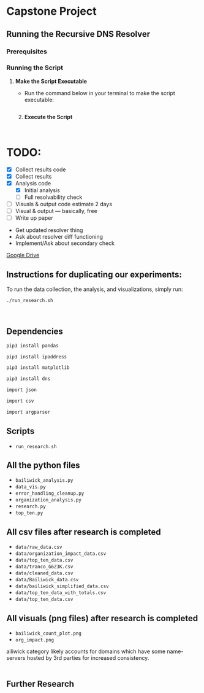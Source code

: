 # Capstone Project

   ## Running the Recursive DNS Resolver

   ### Prerequisites
### Running the Script
1. **Make the Script Executable**
   - Run the command below in your terminal to make the script executable:

     ```
     ```

   2. **Execute the Script**


      ```
     
      ```


# TODO:
- [x] Collect results code
- [x] Collect results
- [x] Analysis code
  - [x] Initial analysis
  - [ ] Full resolvability check
- [ ] Visuals & output code estimate 2 days
- [ ] Visual & output — basically, free
- [ ] Write up paper

- Get updated resolver thing
- Ask about resolver diff functioning
- Implement/Ask about secondary check


[Google Drive](https://drive.google.com/drive/folders/1RQK7osadHCDTjQSZ3uq-o2Xk6wLZ62-J)

## Instructions for duplicating our experiments:
To run the data collection, the analysis, and visualizations, simply run:
```bash
./run_research.sh 
```
<br/>

## Dependencies
```bash
pip3 install pandas
```
```bash
pip3 install ipaddress
```
```bash
pip3 install matplotlib
```
```bash
pip3 install dns
```
```bash
import json
```
```bash
import csv
```
```bash
import argparser
```





## Scripts
* `run_research.sh`


## All the python files 
* `bailiwick_analysis.py`
* `data_vis.py`
* `error_handling_cleanup.py`
* `organization_analysis.py`
* `research.py`
* `top_ten.py`


## All csv files after research is completed
* `data/raw_data.csv`
* `data/organization_impact_data.csv`
* `data/top_ten_data.csv`
* `data/tranco_G6Z3K.csv`
* `data/cleaned_data.csv`
* `data/Bailiwick_data.csv`
* `data/bailiwick_simplified_data.csv`
* `data/top_ten_data_with_totals.csv`
* `data/top_ten_data.csv`


## All visuals (png files) after research is completed
* `bailiwick_count_plot.png`
* `org_impact.png`

ailiwick category likely accounts for domains which have some name-servers hosted by 3rd parties for increased consistency.
<br/><br/>





## Further Research 
 

